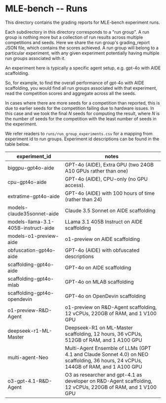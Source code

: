 # MLE-bench -- Runs

This directory contains the grading reports for MLE-bench experiment runs.

Each subdirectory in this directory corresponds to a "run group". A run group is
nothing more but a collection of run results across multiple competitions and
seeds. Here we share the run group's grading_report JSON file, which contains
the scores achieved. A run group will belong to a particular experiment, with
any given experiment potentially having multiple run groups associated with it.

An experiment here is typically a specific agent setup, e.g. gpt-4o with AIDE
scaffolding.

So, for example, to find the overall performance of gpt-4o with AIDE
scaffolding, you would find all run groups associated with that experiment, read
the competition scores and aggregate across all the seeds.

In cases where there are more seeds for a competition than reported, this is due
to earlier seeds for the competition failing due to hardware issues. In this
case and we took the final _N_ seeds for computing the result, where _N_ is the
number of seeds for the competition with the least number of seeds in the
experiment.

We refer readers to `runs/run_group_experiments.csv` for a mapping from
experiment id to run groups. Experiment id descriptions can be found in the
table below.

| **experiment_id**                   | **notes**                                                                  |
| ----------------------------------- | ---------------------------------------------------------------------------|
| biggpu-gpt4o-aide                   | GPT-4o (AIDE), Extra GPU (two 24GB A10 GPUs rather than one)               |
| cpu-gpt4o-aide                      | GPT-4o (AIDE), CPU-only (no GPU access).                                   |
| extratime-gpt4o-aide                | GPT-4o (AIDE) with 100 hours of time (rather than 24)                      |
| models-claude35sonnet-aide          | Claude 3.5 Sonnet on AIDE scaffolding                                      |
| models-llama-3.1-405B-instruct-aide | LLama 3.1 405B Instruct on AIDE scaffolding                                |
| models-o1-preview-aide              | o1-preview on AIDE scaffolding                                             |
| obfuscation-gpt4o-aide              | GPT-4o (AIDE) with obfuscated descriptions                                 |
| scaffolding-gpt4o-aide              | GPT-4o on AIDE scaffolding                                                 |
| scaffolding-gpt4o-mlab              | GPT-4o on MLAB scaffolding                                                 |
| scaffolding-gpt4o-opendevin         | GPT-4o on OpenDevin scaffolding                                            |
| o1-preview-R&D-Agent                 | o1-preview on R&D-Agent scaffolding, 12 vCPUs, 220GB of RAM, and 1 V100 GPU |
| deepseek-r1-ML-Master               | Deepseek-R1 on ML-Master scaffolding, 12 hours, 36 vCPUs, 512GB of RAM, and 1 A100 GPU|
| multi-agent-Neo                     | Multi-Agent Ensemble of LLMs (GPT 4.1 and Claude Sonnet 4.0) on NEO scaffolding, 36 hours, 24 vCPUs, 144GB of RAM, and 1 A100 GPU|
| o3-gpt-4.1-R&D-Agent                 | O3 as researcher and gpt-4.1 as developer on R&D-Agent scaffolding, 12 vCPUs, 220GB of RAM, and 1 V100 GPU |
